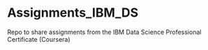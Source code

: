 # Assignments_IBM_DS
Repo to share assignments from the IBM Data Science Professional Certificate (Coursera)
